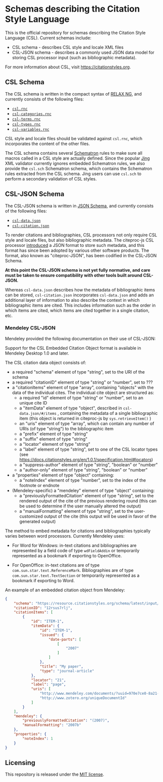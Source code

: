 # Schemas describing the Citation Style Language

<!--
When editing this file, use line breaks to separate sentences or phrases, rather than wrapping the text at a fixed character count.
This helps git produce clean diffs and keeps reflowing to minimum.
More info at https://rhodesmill.org/brandon/2012/one-sentence-per-line/
-->

This is the official repository for schemas describing the Citation Style Language (CSL).
Current schemas include:

* CSL schema - describes CSL style and locale XML files
* CSL-JSON schema - describes a commonly used JSON data model for storing CSL processor input
  (such as bibliographic metadata).

For more information about CSL, visit <https://citationstyles.org>.

## CSL Schema

The CSL schema is written in the compact syntax of [RELAX NG](http://relaxng.org/), 
and currently consists of the following files:

* [`csl.rnc`](schemas/styles/csl.rnc)
* [`csl-categories.rnc`](schemas/styles/csl-categories.rnc)
* [`csl-terms.rnc`](schemas/styles/csl-terms.rnc)
* [`csl-types.rnc`](schemas/styles/csl-types.rnc)
* [`csl-variables.rnc`](schemas/styles/csl-variables.rnc)

CSL style and locale files should be validated against `csl.rnc`,
which incorporates the content of the other files.

The CSL schema contains several [Schematron](http://www.schematron.com/) rules to make sure all macros called in a CSL style are actually defined.
Since the popular [Jing](https://github.com/relaxng/jing-trang) XML validator currently ignores embedded Schematron rules, 
we also provide the `csl.sch` Schematron schema, which contains the Schematron rules extracted from the CSL schema.
Jing users can use `csl.sch` to perform a secondary validation of CSL styles.

## CSL-JSON Schema

The CSL-JSON schema is written in [JSON Schema](http://json-schema.org/), 
and currently consists of the following files:

* [`csl-data.json`](schemas/input/csl-data.json)
* [`csl-citation.json`](schemas/input/csl-citation.json)

To render citations and bibliographies, CSL processors not only require CSL style and locale files, but also bibliographic metadata.
The citeproc-js CSL processor [introduced](http://gsl-nagoya-u.net/http/pub/citeproc-doc.html#data-input) a JSON format to store such metadata, 
and this format has since been adopted by various other software products.
The format, also known as "citeproc-JSON", has been codified in the CSL-JSON Schema.

**At this point the CSL-JSON schema is not yet fully normative, and care must be taken to ensure compatibility with other tools built around CSL-JSON.**

Whereas `csl-data.json` describes how the metadata of bibliographic items can be stored, 
`csl-citation.json` incorporates `csl-data.json` and adds an additional layer of information to also describe the context in which bibliographic items are cited.
This includes information such as the order in which items are cited, 
which items are cited together in a single citation, etc.

### Mendeley CSL-JSON

Mendeley provided the following documentation on their use of CSL-JSON:

Support for the CSL Embedded Citation Object format is available in Mendeley Desktop 1.0 and later.

The CSL citation data object consists of:

* a required "schema" element of type "string", set to the URI of the schema
* a required "citationID" element of type "string" or "number", set to ???
* a "citationItems" element of type "array", containing "objects" with the data of the individual cites.
  The individual cite object are structured as:
  + a required "id" element of type "string" or "number", set to an unique cite ID
  + a "itemData" element of type "object", described in `csl-data.json/#/items` , 
    containing the metadata of a single bibliographic item
    (this object is returned in citeproc-js by `sys.retrieveItem()` )
  + an "uris" element of type "array", which can contain any number of URIs (of type "string") to the bibliographic item
  + a "prefix" element of type "string"
  + a "suffix" element of type "string"
  + a "locator" element of type "string"
  + a "label" element of type "string", set to one of the CSL locator types (see <https://docs.citationstyles.org/en/1.0.1/specification.html#locators>)
  + a "suppress-author" element of type "string", "boolean" or "number"
  + a "author-only" element of type "string", "boolean" or "number"
* a "properties" element of type "object" containing:
  + a "noteIndex" element of type "number", set to the index of the footnote or endnote
* (Mendeley-specific) a "mendeley" element of type "object" containing:
  + a "previouslyFormattedCitation" element of type "string", 
   set to the rendered output of the cite of the previous rendering round
   (this can be used to determine if the user manually altered the output)
  + a "manualFormatting" element of type "string",
    set to the user-customized output of the cite (this output will be used in favor of the generated output)

The method to embed metadata for citations and bibliographies typically varies between word processors.
Currently Mendeley uses:

* For Word for Windows:
  in-text citations and bibliographies are represented by a field code of type `wdFieldAddin` or temporarily represented as a bookmark if exporting to OpenOffice.

* For OpenOffice:
  in-text citations are of type `com.sun.star.text.ReferenceMark`.
  Bibliographies are of type `com.sun.star.text.TextSection` or temporarily represented as a bookmark if exporting to Word.

An example of an embedded citation object from Mendeley:

```json
{
    "schema": "https://resource.citationstyles.org/schema/latest/input/json/csl-citation.json",
    "citationID": "12rsus7rlj",
    "citationItems": [
        {
            "id": "ITEM-1",
            "itemData": {
                "id": "ITEM-1",
                "issued": {
                    "date-parts": [
                        [
                            "2007"
                        ]
                    ]
                },
                "title": "My paper",
                "type": "journal-article"
            },
            "locator": "21",
            "label": "page",
            "uris": [
                "http://www.mendeley.com/documents/?uuid=970e7ce0-8a21-482e-b7d6-e77794a2d37d",
                "http://www.zotero.org/uniqueDocumentId"
            ]
        }
    ],
    "mendeley": {
        "previouslyFormattedCitation": "(2007)",
        "manualFormatting": "2007b"
    },
    "properties": {
        "noteIndex": 1
    }
}
```

## Licensing

This repository is released under the [MIT license](LICENSE.txt).
